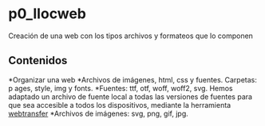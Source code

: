 # p0_llocweb
Creación de una web con los tipos archivos y formateos que lo componen

## Contenidos

*Organizar una web
*Archivos de imágenes, html, css y fuentes. Carpetas:   p ages, style, img y fonts.
*Fuentes: ttf, otf, woff, woff2, svg. Hemos adaptado un archivo  de fuente local a todas las versiones de fuentes para que sea accesible a todos los dispositivos, mediante la herramienta [webtransfer](https://transfonter.org/)
*Archivos de imágenes: svg, png, gif, jpg.

